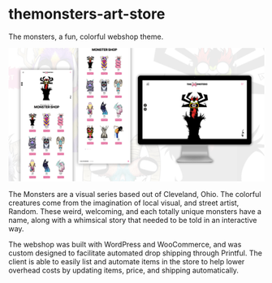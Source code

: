 # themonsters-art-store
The monsters, a fun, colorful webshop theme.

<img src="/assets/img/themonsters-preview.jpeg">

The Monsters are a visual series based out of Cleveland, Ohio. The colorful creatures come from the imagination of local visual, and street artist, Random. These weird, welcoming, and each totally unique monsters have a name, along with a whimsical story that needed to be told in an interactive way.

The webshop was built with WordPress and WooCommerce, and was custom designed to facilitate automated drop shipping through Printful. The client is able to easily list and automate items in the store to help lower overhead costs by updating items, price, and shipping automatically.